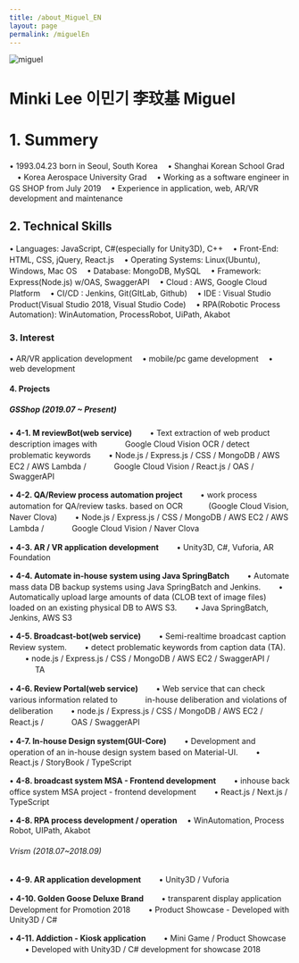 ```yaml
---
title: /about_Miguel_EN
layout: page
permalink: /miguelEn
---
```


![miguel](../../assets/images/migProfile.png)
&nbsp;

# Minki Lee 이민기 李玟基 Miguel

# 1. Summery

• 1993.04.23 born in Seoul, South Korea
　• Shanghai Korean School Grad
　• Korea Aerospace University Grad
　• Working as a software engineer in GS SHOP from July 2019
　• Experience in application, web, AR/VR development and maintenance

## 2. Technical Skills

• Languages: JavaScript, C#(especially for Unity3D), C++
　• Front-End: HTML, CSS, jQuery, React.js
　• Operating Systems: Linux(Ubuntu), Windows, Mac OS
　• Database: MongoDB, MySQL
　• Framework: Express(Node.js) w/OAS, SwaggerAPI
　• Cloud : AWS, Google Cloud Platform
　• CI/CD : Jenkins, Git(GItLab, Github)
　• IDE : Visual Studio Product(Visual Studio 2018, Visual Studio Code)
　• RPA(Robotic Process Automation): WinAutomation, ProcessRobot, UiPath, Akabot

### 3. Interest

• AR/VR application development
　• mobile/pc game development
　• web development

#### 4. Projects

##### GSShop (2019.07 ~ Present)

• **4-1. M reviewBot(web service)**
　　• Text extraction of web product description images with
　　　 Google Cloud Vision OCR / detect problematic keywords
　　• Node.js / Express.js / CSS / MongoDB / AWS EC2 / AWS Lambda /
　　　 Google Cloud Vision / React.js / OAS / SwaggerAPI

• **4-2. QA/Review process automation project**
　　• work process automation for QA/review tasks. based on OCR
　　　(Google Cloud Vision, Naver Clova)
　　• Node.js / Express.js / CSS / MongoDB / AWS EC2 / AWS Lambda /
　　　 Google Cloud Vision / Naver Clova

• **4-3. AR / VR application development**
　　• Unity3D, C#, Vuforia, AR Foundation

• **4-4. Automate in-house system using Java SpringBatch**
　　• Automate mass data DB backup systems using Java SpringBatch and Jenkins.
　　• Automatically upload large amounts of data (CLOB text of image files) loaded on an existing physical DB to AWS S3.
　　• Java SpringBatch, Jenkins, AWS S3

• **4-5. Broadcast-bot(web service)**
　　• Semi-realtime broadcast caption Review system.
　　• detect problematic keywords from caption data (TA).
　　• node.js / Express.js / CSS / MongoDB / AWS EC2 / SwaggerAPI /
　　　 TA

• **4-6. Review Portal(web service)**
　　• Web service that can check various information related to
　　　 in-house deliberation and violations of deliberation
　　• node.js / Express.js / CSS / MongoDB / AWS EC2 / React.js /
　　　 OAS / SwaggerAPI

• **4-7. In-house Design system(GUI-Core)**
　　• Development and operation of an in-house design system based on Material-UI.
　　• React.js / StoryBook / TypeScript

• **4-8. broadcast system MSA - Frontend development**
　　• inhouse back office system MSA project - frontend development
　　• React.js / Next.js / TypeScript

• **4-8. RPA process development / operation**
　• WinAutomation, Process Robot, UIPath, Akabot

###### Vrism (2018.07~2018.09)

• **4-9. AR application development**
　　• Unity3D / Vuforia

• **4-10. Golden Goose Deluxe Brand**
　　• transparent display application Development for Promotion 2018
　　• Product Showcase - Developed with Unity3D / C#

• **4-11. Addiction - Kiosk application**
　　• Mini Game / Product Showcase
　　• Developed with Unity3D / C# development for showcase 2018

